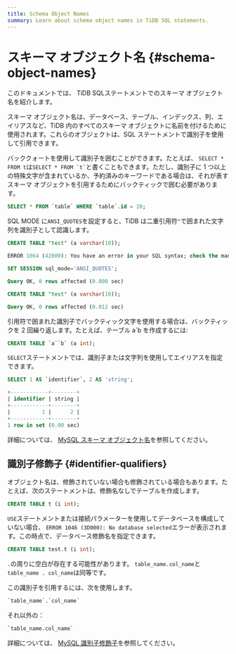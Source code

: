 ```yaml
---
title: Schema Object Names
summary: Learn about schema object names in TiDB SQL statements.
---
```


# スキーマ オブジェクト名 {#schema-object-names}

<!-- markdownlint-disable MD038 -->

このドキュメントでは、 TiDB SQLステートメントでのスキーマ オブジェクト名を紹介します。

スキーマ オブジェクト名は、データベース、テーブル、インデックス、列、エイリアスなど、TiDB 内のすべてのスキーマ オブジェクトに名前を付けるために使用されます。これらのオブジェクトは、SQL ステートメントで識別子を使用して引用できます。

バッククォートを使用して識別子を囲むことができます。たとえば、 `SELECT * FROM t`は`` SELECT * FROM `t` ``と書くこともできます。ただし、識別子に 1 つ以上の特殊文字が含まれているか、予約済みのキーワードである場合は、それが表すスキーマ オブジェクトを引用するためにバックティックで囲む必要があります。


```sql
SELECT * FROM `table` WHERE `table`.id = 20;
```

SQL MODE に`ANSI_QUOTES`を設定すると、TiDB は二重引用符`"`で囲まれた文字列を識別子として認識します。


```sql
CREATE TABLE "test" (a varchar(10));
```

```sql
ERROR 1064 (42000): You have an error in your SQL syntax; check the manual that corresponds to your TiDB version for the right syntax to use line 1 column 19 near ""test" (a varchar(10))" 
```


```sql
SET SESSION sql_mode='ANSI_QUOTES';
```

```sql
Query OK, 0 rows affected (0.000 sec)
```


```sql
CREATE TABLE "test" (a varchar(10));
```

```sql
Query OK, 0 rows affected (0.012 sec)
```

引用符で囲まれた識別子でバックティック文字を使用する場合は、バックティックを 2 回繰り返します。たとえば、テーブル a`b を作成するには:


```sql
CREATE TABLE `a``b` (a int);
```

`SELECT`ステートメントでは、識別子または文字列を使用してエイリアスを指定できます。


```sql
SELECT 1 AS `identifier`, 2 AS 'string';
```

```sql
+------------+--------+
| identifier | string |
+------------+--------+
|          1 |      2 |
+------------+--------+
1 row in set (0.00 sec)
```

詳細については、 [MySQL スキーマ オブジェクト名](https://dev.mysql.com/doc/refman/5.7/en/identifiers.html)を参照してください。

## 識別子修飾子 {#identifier-qualifiers}

オブジェクト名は、修飾されていない場合も修飾されている場合もあります。たとえば、次のステートメントは、修飾名なしでテーブルを作成します。


```sql
CREATE TABLE t (i int);
```

`USE`ステートメントまたは接続パラメーターを使用してデータベースを構成していない場合、 `ERROR 1046 (3D000): No database selected`エラーが表示されます。この時点で、データベース修飾名を指定できます。


```sql
CREATE TABLE test.t (i int);
```

`.`の周りに空白が存在する可能性があります。 `table_name.col_name`と`table_name . col_name`は同等です。

この識別子を引用するには、次を使用します。


```sql
`table_name`.`col_name`
```

それ以外の：

```sql
`table_name.col_name`
```

詳細については、 [MySQL 識別子修飾子](https://dev.mysql.com/doc/refman/5.7/en/identifier-qualifiers.html)を参照してください。

